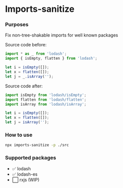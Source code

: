 # Imports-sanitize

### Purposes

Fix non-tree-shakable imports for well known packages

Source code before:
```typescript
import * as _ from 'lodash';
import { isEmpty, flatten } from 'lodash';

let i = isEmpty([]);
let x = flatten([]);
let j = _.isArray('');
```

Source code after:
```typescript
import isEmpty from 'lodash/isEmpty';
import flatten from 'lodash/flatten';
import isArray from 'lodash/isArray';

let i = isEmpty([]);
let x = flatten([]);
let j = isArray('');
```

### How to use

```bash
npx imports-sanitize -p ./src
```

### Supported packages

- ✅ lodash
- ✅ lodash-es
- ⬜ rxjs (WIP)